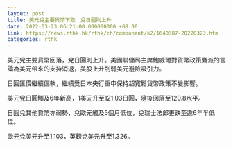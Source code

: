 ```yaml
---
layout: post
title: 美元兌主要貨幣下跌　兌日圓則上升
date: 2022-03-23 06:21:00.000000000 +08:00
link: https://news.rthk.hk/rthk/ch/component/k2/1640387-20220323.htm
categories: rthk
---
```


美元兌主要貨幣回落，兌日圓則上升。美國聯儲局主席鮑威爾對貨幣政策鷹派的言論為美元帶來的支持消退，美股上升削弱美元避險吸引力。

日圓匯價繼續偏軟，繼續受日本央行重申保持超寬鬆貨幣政策不變影響。

美元兌日圓觸及6年新高，1美元升至121.03日圓，隨後回落至120.8水平。

日圓兌其他貨幣亦弱勢，兌歐元觸及5個月低位，兌瑞士法郎更跌至逾6年半低位。

歐元兌美元升至1.103，英鎊兌美元升至1.326。
